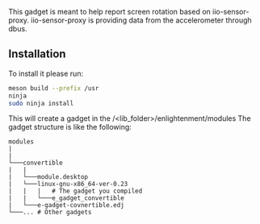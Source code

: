 This gadget is meant to help report screen rotation based on iio-sensor-proxy.
iio-sensor-proxy is providing data from the accelerometer through dbus.

## 

## Installation
To install it please run:
```bash
meson build --prefix /usr
ninja 
sudo ninja install
``` 

This will create a gadget in the <prefix>/<lib_folder>/enlightenment/modules
The gadget structure is like the following:

```
modules
|   
|
└───convertible
|   |
|   └───module.desktop
|   └───linux-gnu-x86_64-ver-0.23
|   |   |   # The gadget you compiled
|   |   └───e_gadget_convertible
|   └───e-gadget-covnertible.edj
└───... # Other gadgets
```
